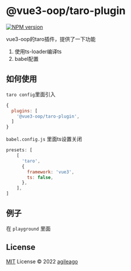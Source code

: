 # @vue3-oop/taro-plugin

[![NPM version](https://img.shields.io/npm/v/@vue3-oop/taro-plugin?color=a1b858&label=)](https://www.npmjs.com/package/@vue3-oop/taro-plugin)

vue3-oop的taro插件，提供了一下功能

1. 使用ts-loader编译ts
2. babel配置

## 如何使用

`taro config`里面引入

```js
{
  plugins: [
    '@vue3-oop/taro-plugin',
  ]
}
```

`babel.config.js` 里面ts设置关闭

```js
presets: [
    [
      'taro',
      {
        framework: 'vue3',
        ts: false,
      },
    ],
]
```

## 例子

在 `playground` 里面

## License

[MIT](./LICENSE) License © 2022 [agileago](https://github.com/agileago)
